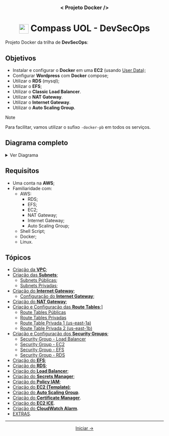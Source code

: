 <h3 align="center">< Projeto Docker /></h3>

<h1 align="center">
    <img align="center" src="https://logospng.org/download/uol/logo-uol-icon-256.png" width="30" height="30" /> Compass UOL - DevSecOps
</h1>

Projeto Docker da trilha de **DevSecOps**:

## Objetivos

- Instalar e configurar o **Docker** em uma **EC2** (usando [User Data](https://docs.aws.amazon.com/AWSEC2/latest/UserGuide/user-data.html));
- Configurar **Wordpress** com **Docker** compose;
- Utilizar o **RDS** (mysql);
- Utilizar o **EFS**;
- Utilizar o **Classic Load Balancer**.
- Utilizar o **NAT Gateway**.
- Utilizar o **Internet Gateway**.
- Utilizar o **Auto Scaling Group**.

> [!NOTE]
> Para facilitar, vamos utilizar o sufixo `-docker-pb` em todos os serviços.

## Diagrama completo

<details>
  <summary>Ver Diagrama</summary>

![Diagrama](./assets/PB-DEZ-DOCKER.svg)

</details>

## Requisitos

- Uma conta na **AWS**;
- Familiaridade com:
  - AWS:
    - RDS;
    - EFS;
    - EC2;
    - NAT Gateway;
    - Internet Gateway;
    - Auto Scaling Group;
  - Shell Script;
  - Docker;
  - Linux.

## Tópicos

- [Criação da **VPC**](1.vpc_e_subnets.md#criação-da-vpc);
- [Criação das **Subnets**](1.vpc_e_subnets.md#criação-das-subnets);
  - [Subnets Públicas](1.vpc_e_subnets.md#subnets-públicas);
  - [Subnets Privadas](1.vpc_e_subnets.md#subnets-privadas);
- [Criação do **Internet Gateway**](2.internet_gateway.md#criação-do-internet-gateway);
  - [Configuração do **Internet Gateway**](2.internet_gateway.md#configuração-do-internet-gateway);
- [Criação do **NAT Gateway**](3.nat_gateways.md#criação-dos-nat-gateways);
- [Criação e Configuração das **Route Tables**](4.route_tables.md#criação-e-configuração-das-route-tables);]
  - [Route Tables Públicas](4.route_tables.md#route-tables-públicas)
  - [Route Tables Privadas](4.route_tables.md#route-tables-privadas)
  - [Route Table Privada 1 (us-east-1a)](4.route_tables.md#route-table-privada-1-us-east-1a)
  - [Route Table Privada 2 (us-east-1b)](4.route_tables.md#route-table-privada-2-us-east-1b)
- [Criação e Configuração dos **Security Groups**](5.security_groups.md#criação-e-configuração-dos-security-groups);
  - [Security Group - Load Balancer](5.security_groups.md#security-group---load-balancer)
  - [Security Group - EC2](5.security_groups.md#security-group---ec2)
  - [Security Group - EFS](5.security_groups.md#security-group---efs)
  - [Security Group - RDS](5.security_groups.md#security-group---rds)
- [Criação do **EFS**](6.efs.md#criação-do-efs);
- [Criação do **RDS**](7.rds.md#criação-do-rds-mysql);
- [Criação do **Load Balancer**](8.load_balancer.md#criação-do-load-balancer);
- [Criação do **Secrets Manager**](9.secrets_manager.md#criação-dos-segredos-secrets-manager);
- [Criação do **Policy IAM**](10.policy_iam.md);
- [Criação do **EC2 (Template)**](11.ec2_template.md#criação-do-ec2-template);
- [Criação do **Auto Scaling Group**](12.auto_scaling_group.md#criação-e-configuração-do-auto-scaling-group).
- [Criação do **Certificate Manager**](13.certificate_manager.md#criação-e-configuração-do-certificate-manager-ssl).
- [Criação do **EC2 ICE**](14.ec2_ice.md#criação-do-ec2-ice).
- [Criação do **CloudWatch Alarm**](15.cloudwatch_alarm.md).
- [EXTRAS](16.EXTRAS.md).

---

<div align="center">

[Iniciar →](1.vpc_e_subnets.md#criação-da-vpc)

<div>
